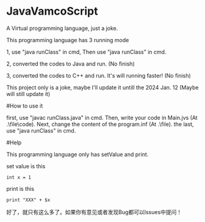 # JavaVamcoScript

A Virtual programming language, just a joke.

This programming language has 3 running mode

1, use "java runClass" in cmd, Then use "java runClass" in cmd.

2, converted the codes to Java and run. (No finish)

3, converted the codes to C++ and run. It's will running faster! (No finish)

This project only is a joke, maybe I'll update it untill the 2024 Jan. 12 (Maybe will still update it)

#How to use it

first, use "javac runClass.java" in cmd.
Then, write your code in Main.jvs (At .\file\code\).
Next, change the content of the program.inf (At .\file\).
the last, use "java runClass" in cmd.

#Help

This programming language only has setValue and print.

set value is this
```
int x = 1
```

print is this
```
print "XXX" + $x
```



好了，就只有这么多了。如果你有意见或者发现Bug都可以lssues中提问！
